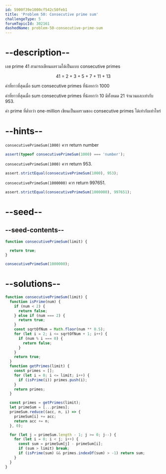 ```yaml
---
id: 5900f39e1000cf542c50feb1
title: 'Problem 50: Consecutive prime sum'
challengeType: 5
forumTopicId: 302161
dashedName: problem-50-consecutive-prime-sum
---
```


# --description--

เลข prime 41 สามารถเขียนผลรวมได้เป็นแบบ consecutive primes

<div style='text-align: center;'>41 = 2 + 3 + 5 + 7 + 11 + 13</div>

ค่าที่ยาวที่สุดเมื่อ sum consecutive primes ที่น้อยกว่า 1000

ค่าที่ยาวที่สุดเมื่อ sum consecutive primes ที่น้อยกว่า 10 มีทั้งหมด 21 จำนวนและเท่ากับ 953.

ค่า prime ที่ต่ำกว่า one-million เขียนเป็นผลรวมของ consecutive primes ได้เท่ากับเท่าไหร่

# --hints--

`consecutivePrimeSum(1000)` ควร return number

```js
assert(typeof consecutivePrimeSum(1000) === 'number');
```

`consecutivePrimeSum(1000)` ควร return 953.

```js
assert.strictEqual(consecutivePrimeSum(1000), 953);
```

`consecutivePrimeSum(1000000)` ควร return 997651.

```js
assert.strictEqual(consecutivePrimeSum(1000000), 997651);
```

# --seed--

## --seed-contents--

```js
function consecutivePrimeSum(limit) {

  return true;
}

consecutivePrimeSum(1000000);
```

# --solutions--

```js
function consecutivePrimeSum(limit) {
  function isPrime(num) {
    if (num < 2) {
      return false;
    } else if (num === 2) {
      return true;
    }
    const sqrtOfNum = Math.floor(num ** 0.5);
    for (let i = 2; i <= sqrtOfNum + 1; i++) {
      if (num % i === 0) {
        return false;
      }
    }
    return true;
  }
  function getPrimes(limit) {
    const primes = [];
    for (let i = 0; i <= limit; i++) {
      if (isPrime(i)) primes.push(i);
    }
    return primes;
  }

  const primes = getPrimes(limit);
  let primeSum = [...primes];
  primeSum.reduce((acc, n, i) => {
    primeSum[i] += acc;
    return acc += n;
  }, 0);

  for (let j = primeSum.length - 1; j >= 0; j--) {
    for (let i = 0; i < j; i++) {
      const sum = primeSum[j] - primeSum[i];
      if (sum > limit) break;
      if (isPrime(sum) && primes.indexOf(sum) > -1) return sum;
    }
  }
}
```

